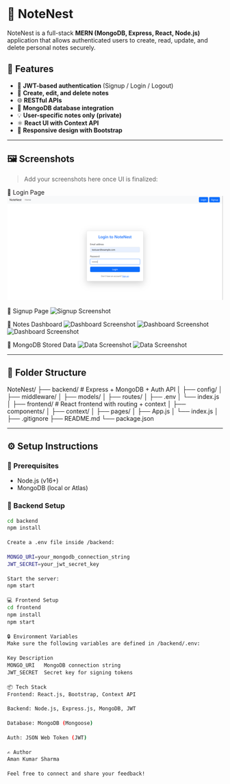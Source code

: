 # 📝 NoteNest

NoteNest is a full-stack **MERN (MongoDB, Express, React, Node.js)** application that allows authenticated users to create, read, update, and delete personal notes securely.

## 🚀 Features

- 🔐 **JWT-based authentication** (Signup / Login / Logout)
- 📝 **Create, edit, and delete notes**
- 🌐 **RESTful APIs**
- 💾 **MongoDB database integration**
- 💡 **User-specific notes only (private)**
- ⚛️ **React UI with Context API**
- 📱 **Responsive design with Bootstrap**

---

## 🖼️ Screenshots

> Add your screenshots here once UI is finalized:

📌 Login Page 
![Login Screenshot](public/screenshorts/login.png)

📌 Signup Page
![Signup Screenshot](public/screenshots/signup.png)

📌 Notes Dashboard
![Dashboard Screenshot](public/screenshots/addnote.png)
![Dashboard Screenshot](public/screenshots/editnote.png)
![Dashboard Screenshot](public/screenshots/notes.png)

📌 MongoDB Stored Data
![Data Screenshot](public/screenshots/mongodbuser.png)
![Data Screenshot](public/screenshots/mongodbnotes.png)

---

## 📁 Folder Structure

NoteNest/
├── backend/ # Express + MongoDB + Auth API
│ ├── config/
│ ├── middleware/
│ ├── models/
│ ├── routes/
│ ├── .env
│ └── index.js
│
├── frontend/ # React frontend with routing + context
│ ├── components/
│ ├── context/
│ ├── pages/
│ ├── App.js
│ └── index.js
│
├── .gitignore
├── README.md
└── package.json


---

## ⚙️ Setup Instructions

### 📌 Prerequisites

- Node.js (v16+)
- MongoDB (local or Atlas)

### 🔧 Backend Setup

```bash
cd backend
npm install

Create a .env file inside /backend:

MONGO_URI=your_mongodb_connection_string
JWT_SECRET=your_jwt_secret_key

Start the server:
npm start

💻 Frontend Setup
cd frontend
npm install
npm start

🔒 Environment Variables
Make sure the following variables are defined in /backend/.env:

Key	Description
MONGO_URI	MongoDB connection string
JWT_SECRET	Secret key for signing tokens

📦 Tech Stack
Frontend: React.js, Bootstrap, Context API

Backend: Node.js, Express.js, MongoDB, JWT

Database: MongoDB (Mongoose)

Auth: JSON Web Token (JWT)

✍️ Author
Aman Kumar Sharma

Feel free to connect and share your feedback!



